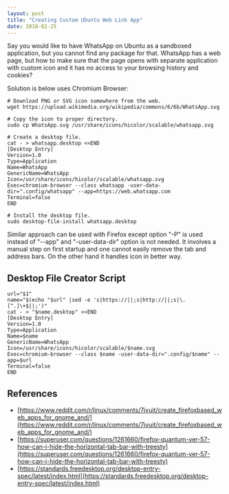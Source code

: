 ```yaml
---
layout: post
title: "Creating Custom Ubuntu Web Link App"
date: 2018-02-25
---
```


Say you would like to have WhatsApp on Ubuntu as a sandboxed application, but you cannot find any package for that. WhatsApp has a web page, but how to make sure that the page opens with separate application with custom icon and it has no access to your browsing history and cookies?

Solution is below uses Chromium Browser:


```shell
# Download PNG or SVG icon somewhere from the web.
wget https://upload.wikimedia.org/wikipedia/commons/6/6b/WhatsApp.svg

# Copy the icon to proper directory.
sudo cp WhatsApp.svg /usr/share/icons/hicolor/scalable/whatsapp.svg

# Create a desktop file.
cat - > whatsapp.desktop <<END
[Desktop Entry]
Version=1.0
Type=Application
Name=WhatsApp
GenericName=WhatsApp
Icon=/usr/share/icons/hicolor/scalable/whatsapp.svg
Exec=chromium-browser --class whatsapp -user-data-dir=".config/whatsapp" --app=https://web.whatsapp.com
Terminal=false
END

# Install the desktop file.
sudo desktop-file-install whatsapp.desktop 
```

Similar approach can be used with Firefox except option "-P" is used instead of "--app" and "-user-data-dir" option is not needed. It involves a manual step on first startup and one cannot easily remove the tab and address bars. On the other hand it handles icon in better way.

## Desktop File Creator Script

```shell
url="$1"
name="$(echo "$url" |sed -e 's|https://||;s|http://||;s|\.[^.]\+$||;')"
cat - > "$name.desktop" <<END
[Desktop Entry]
Version=1.0
Type=Application
Name=$name
GenericName=WhatsApp
Icon=/usr/share/icons/hicolor/scalable/$name.svg
Exec=chromium-browser --class $name -user-data-dir=".config/$name" --app=$url
Terminal=false
END
```



## References

- [https://www.reddit.com/r/linux/comments/7ivuit/create_firefoxbased_web_apps_for_gnome_and/](https://www.reddit.com/r/linux/comments/7ivuit/create_firefoxbased_web_apps_for_gnome_and/)
- [https://superuser.com/questions/1261660/firefox-quantum-ver-57-how-can-i-hide-the-horizontal-tab-bar-with-treesty](https://superuser.com/questions/1261660/firefox-quantum-ver-57-how-can-i-hide-the-horizontal-tab-bar-with-treesty)
- [https://standards.freedesktop.org/desktop-entry-spec/latest/index.html](https://standards.freedesktop.org/desktop-entry-spec/latest/index.html)

